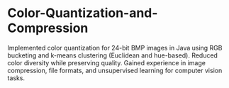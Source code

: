 # Color-Quantization-and-Compression
Implemented color quantization for 24-bit BMP images in Java using RGB bucketing and k-means clustering (Euclidean and hue-based). Reduced color diversity while preserving quality. Gained experience in image compression, file formats, and unsupervised learning for computer vision tasks.
